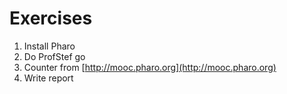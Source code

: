 # Exercises

1. Install Pharo
2. Do ProfStef go 
3. Counter from [http://mooc.pharo.org](http://mooc.pharo.org)
4. Write report


